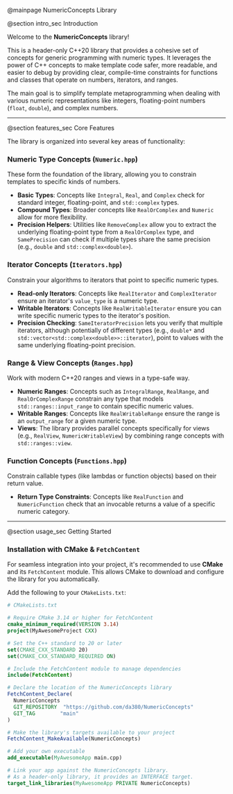 @mainpage NumericConcepts Library

@section intro_sec Introduction

Welcome to the **NumericConcepts** library!

This is a header-only C++20 library that provides a cohesive set of concepts for generic programming with numeric types. It leverages the power of C++ concepts to make template code safer, more readable, and easier to debug by providing clear, compile-time constraints for functions and classes that operate on numbers, iterators, and ranges.

The main goal is to simplify template metaprogramming when dealing with various numeric representations like integers, floating-point numbers (`float`, `double`), and complex numbers.

***

@section features_sec Core Features

The library is organized into several key areas of functionality:

### Numeric Type Concepts (`Numeric.hpp`)

These form the foundation of the library, allowing you to constrain templates to specific kinds of numbers.

* **Basic Types**: Concepts like `Integral`, `Real`, and `Complex` check for standard integer, floating-point, and `std::complex` types.
* **Compound Types**: Broader concepts like `RealOrComplex` and `Numeric` allow for more flexibility.
* **Precision Helpers**: Utilities like `RemoveComplex` allow you to extract the underlying floating-point type from a `RealOrComplex` type, and `SamePrecision` can check if multiple types share the same precision (e.g., `double` and `std::complex<double>`).

### Iterator Concepts (`Iterators.hpp`)

Constrain your algorithms to iterators that point to specific numeric types.

* **Read-only Iterators**: Concepts like `RealIterator` and `ComplexIterator` ensure an iterator's `value_type` is a numeric type.
* **Writable Iterators**: Concepts like `RealWritableIterator` ensure you can write specific numeric types to the iterator's position.
* **Precision Checking**: `SameIteratorPrecision` lets you verify that multiple iterators, although potentially of different types (e.g., `double*` and `std::vector<std::complex<double>>::iterator`), point to values with the same underlying floating-point precision.

### Range & View Concepts (`Ranges.hpp`)

Work with modern C++20 ranges and views in a type-safe way.

* **Numeric Ranges**: Concepts such as `IntegralRange`, `RealRange`, and `RealOrComplexRange` constrain any type that models `std::ranges::input_range` to contain specific numeric values.
* **Writable Ranges**: Concepts like `RealWritableRange` ensure the range is an `output_range` for a given numeric type.
* **Views**: The library provides parallel concepts specifically for views (e.g., `RealView`, `NumericWritableView`) by combining range concepts with `std::ranges::view`.

### Function Concepts (`Functions.hpp`)

Constrain callable types (like lambdas or function objects) based on their return value.

* **Return Type Constraints**: Concepts like `RealFunction` and `NumericFunction` check that an invocable returns a value of a specific numeric category.

***

@section usage_sec Getting Started

### Installation with CMake & `FetchContent`

For seamless integration into your project, it's recommended to use **CMake** and its `FetchContent` module. This allows CMake to download and configure the library for you automatically.

Add the following to your `CMakeLists.txt`:

```cmake
# CMakeLists.txt

# Require CMake 3.14 or higher for FetchContent
cmake_minimum_required(VERSION 3.14)
project(MyAwesomeProject CXX)

# Set the C++ standard to 20 or later
set(CMAKE_CXX_STANDARD 20)
set(CMAKE_CXX_STANDARD_REQUIRED ON)

# Include the FetchContent module to manage dependencies
include(FetchContent)

# Declare the location of the NumericConcepts library
FetchContent_Declare(
  NumericConcepts
  GIT_REPOSITORY  "https://github.com/da380/NumericConcepts"
  GIT_TAG        "main"
)

# Make the library's targets available to your project
FetchContent_MakeAvailable(NumericConcepts)

# Add your own executable
add_executable(MyAwesomeApp main.cpp)

# Link your app against the NumericConcepts library.
# As a header-only library, it provides an INTERFACE target.
target_link_libraries(MyAwesomeApp PRIVATE NumericConcepts)
```